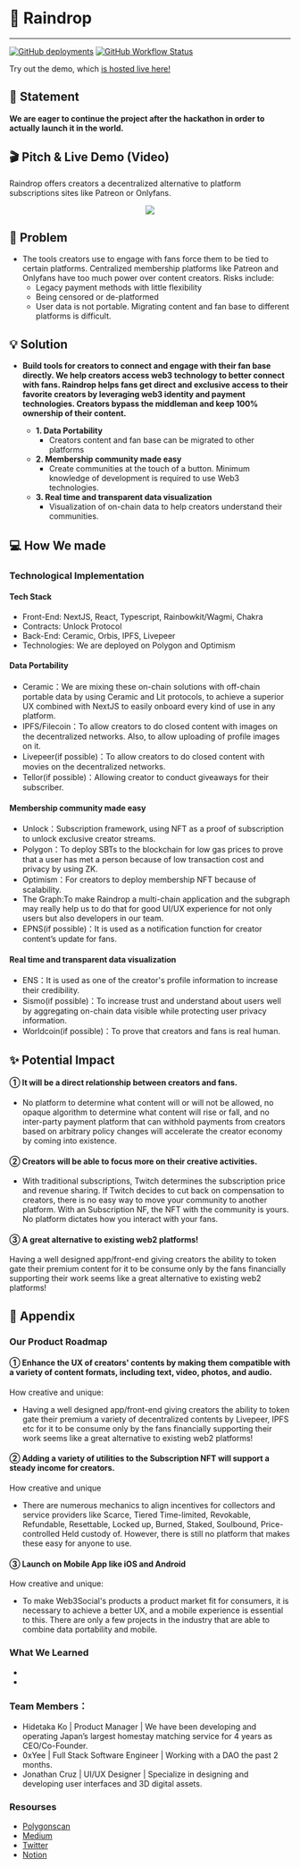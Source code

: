 # 🤝 **Raindrop**

---

[![GitHub deployments](https://img.shields.io/github/deployments/Hackerthonweb3/Web3_Patreon/production?label=deployment&logo=vercel&style=flat-square&color=00a550&logoColor=00a550)](https://w3p.vercel.app)
[![GitHub Workflow Status](https://img.shields.io/github/workflow/status/Hackerthonweb3/Web3_Patreon/Build%20Pipeline?logo=github&style=flat-square&color=00a550&logoColor=00a550)](https://github.com/Hackerthonweb3/Web3_Patreon/actions/workflows/pipeline.yml)

Try out the demo, which [is hosted live here!](https://raindrop-gold.vercel.app/)

## 🚀 **Statement**

**We are eager to continue the project after the hackathon in order to actually launch it in the world.**


## 🎬 **Pitch & Live Demo (Video)**

Raindrop offers creators a decentralized alternative to platform subscriptions sites like Patreon or Onlyfans. 

<p align='center'>
    <a href='https://www.youtube.com/embed/MgAR8_WMgeE'>
        <img src="https://www.youtube.com/watch?v=NflOaU6Kgss">
    </a>
</p>

## 💬 **Problem**

-   The tools creators use to engage with fans force them to be tied to certain platforms. Centralized membership platforms like Patreon and Onlyfans have too much power over content creators. Risks include:
    -   Legacy payment methods with little flexibility
    -   Being censored or de-platformed
    -   User data is not portable. Migrating content and fan base to different platforms is difficult.

## 💡 **Solution**

-   **Build tools for creators to connect and engage with their fan base directly. We help creators access web3 technology to better connect with fans. Raindrop helps fans get direct and exclusive access to their favorite creators by leveraging web3 identity and payment technologies. Creators bypass the middleman and keep 100% ownership of their content.**

    -   **1. Data Portability**
        -   Creators content and fan base can be migrated to other platforms
    -   **2. Membership community made easy**
        -   Create communities at the touch of a button. Minimum knowledge of development is required to use Web3 technologies.
    -   **3. Real time and transparent data visualization**
        -   Visualization of on-chain data to help creators understand their communities.

## 💻 **How We made**

### Technological Implementation

#### Tech Stack

-   Front-End: NextJS, React, Typescript, Rainbowkit/Wagmi, Chakra
-   Contracts: Unlock Protocol
-   Back-End: Ceramic, Orbis, IPFS, Livepeer
-   Technologies: We are deployed on Polygon and Optimism


#### Data Portability

-   Ceramic：We are mixing these on-chain solutions with off-chain portable data by using Ceramic and Lit protocols, to achieve a superior UX combined with NextJS to easily onboard every kind of use in any platform.
-   IPFS/Filecoin：To allow creators to do closed content with images on the decentralized networks. Also, to allow uploading of profile images on it.
-   Livepeer(if possible)：To allow creators to do closed content with movies on the decentralized networks.  
-   Tellor(if possible)：Allowing creator to conduct giveaways for their subscriber. 

#### Membership community made easy

-   Unlock：Subscription framework, using NFT as a proof of subscription to unlock exclusive creator streams.
-   Polygon：To deploy SBTs to the blockchain for low gas prices to prove that a user has met a person because of low transaction cost and privacy by using ZK.
-   Optimism：For creators to deploy membership NFT because of scalability.
-   The Graph:To make Raindrop a multi-chain application and the subgraph may really help us to do that for good UI/UX experience for not only users but also developers in our team.
-   EPNS(if possible)：It is used as a notification function for creator content’s update for fans.


#### Real time and transparent data visualization

-   ENS：It is used as one of the creator's profile information to increase their credibility.
-   Sismo(if possible)：To increase trust and understand about users well by aggregating on-chain data visible while protecting user privacy information.
-   Worldcoin(if possible)：To prove that creators and fans is real human.


## ✨ **Potential Impact**

#### ① It will be a direct relationship between creators and fans.

-   No platform to determine what content will or will not be allowed, no opaque algorithm to determine what content will rise or fall, and no inter-party payment platform that can withhold payments from creators based on arbitrary policy changes will accelerate the creator economy by coming into existence.

#### ② Creators will be able to focus more on their creative activities.

-   With traditional subscriptions, Twitch determines the subscription price and revenue sharing. If Twitch decides to cut back on compensation to creators, there is no easy way to move your community to another platform. With an Subscription NF, the NFT with the community is yours. No platform dictates how you interact with your fans.

#### ③ A great alternative to existing web2 platforms!

Having a well designed app/front-end giving creators the ability to token gate their premium content for it to be consume only by the fans financially supporting their work seems like a great alternative to existing web2 platforms!


## 📓 **Appendix**

### Our Product Roadmap

#### ① Enhance the UX of creators' contents by making them compatible with a variety of content formats, including text, video, photos, and audio.

How creative and unique:

-   Having a well designed app/front-end giving creators the ability to token gate their premium a variety of decentralized contents by Livepeer, IPFS etc for it to be consume only by the fans financially supporting their work seems like a great alternative to existing web2 platforms!

#### ② Adding a variety of utilities to the Subscription NFT will support a steady income for creators.

How creative and unique

-   There are numerous mechanics to align incentives for collectors and service providers like Scarce, Tiered Time-limited, Revokable, Refundable, Resettable, Locked up, Burned, Staked, Soulbound, Price-controlled Held custody of. However, there is still no platform that makes these easy for anyone to use.

#### ③ Launch on Mobile App like iOS and Android

How creative and unique:

-   To make Web3Social's products a product market fit for consumers, it is necessary to achieve a better UX, and a mobile experience is essential to this. There are only a few projects in the industry that are able to combine data portability and mobile.

### What We Learned

-   
-   

### Team Members：

-   Hidetaka Ko | Product Manager | We have been developing and operating Japan’s largest homestay matching service for 4 years as CEO/Co-Founder.
-   0xYee | Full Stack Software Engineer | Working with a DAO the past 2 months.
-   Jonathan Cruz | UI/UX Designer | Specialize in designing and developing user interfaces and 3D digital assets.


### Resourses

-   [Polygonscan]()
-   [Medium]()
-   [Twitter](https://twitter.com/raindropcreator)
-   [Notion]()
